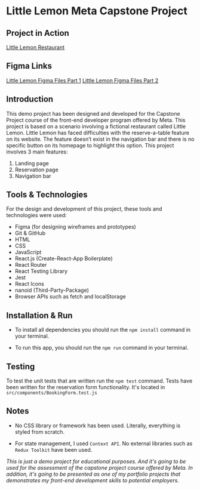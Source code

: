 # Little Lemon Meta Capstone Project

## Project in Action

[Little Lemon Restaurant](https://little-lemon-restaurant-project.netlify.app)

## Figma Links

[Little Lemon Figma Files Part 1](https://www.figma.com/design/7KAWJM6WPTTt24EmuqkkAT/reserve-a-table-little-lemon-restaurant-1?node-id=1-142&t=lCg4CkjeUtG9pRjw-1)
[Little Lemon Figma Files Part 2](https://www.figma.com/design/BevmmVR9c4TKDUPMIWdpqC/reserve-table-little-lemon-restaurant-part-2?node-id=0-1&t=UQ8ppVOpDw7LGyGV-1)

## Introduction

This demo project has been designed and developed for the Capstone Project course of the front-end developer program offered by Meta. This project is based on a scenario involving a fictional restaurant called Little Lemon.
Little Lemon has faced difficulties with the reserve-a-table feature on its website. The feature doesn’t exist in the navigation bar and there is no specific button on its homepage to highlight this option. This project involves 3 main features:

1. Landing page
2. Reservation page
3. Navigation bar

## Tools & Technologies

For the design and development of this project, these tools and technologies were used:

- Figma (for designing wireframes and prototypes)
- Git & GitHub
- HTML
- CSS
- JavaScript
- React.js (Create-React-App Boilerplate)
- React Router
- React Testing Library
- Jest
- React Icons
- nanoid (Third-Party-Package)
- Browser APIs such as fetch and localStorage

## Installation & Run

- To install all dependencies you should run the `npm install` command in your terminal.

- To run this app, you should run the `npm run` command in your terminal.

## Testing

To test the unit tests that are written run the `npm test` command.
Tests have been written for the reservation form functionality. It's located in `src/components/BookingForm.test.js`

## Notes

- No CSS library or framework has been used. Literally, everything is styled from scratch.

- For state management, I used `Context API`. No external libraries such as `Redux Toolkit` have been used.

_This is just a demo project for educational purposes. And it's going to be used for the assessment of the capstone project course offered by Meta. In addition, it's going to be presented as one of my portfolio projects that demonstrates my front-end development skills to potential employers._
